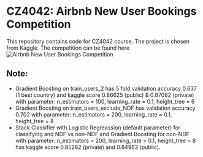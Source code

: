 # CZ4042: Airbnb New User Bookings Competition

This repository contains code for CZ4042 course. The project is chosen from Kaggle. The competition can be found here ![Airbnb New User Bookings Competition](https://www.kaggle.com/c/airbnb-recruiting-new-user-bookings)

## Note:
- Gradient Boosting on train_users_2 has 5 fold validation accuracy 0.637 (1 best country) and kaggle score 0.86625 (public) & 0.87062 (private) with parameter: n_estimators = 100, learning_rate = 0.1, height_tree = 6
- Gradient Boosting on train_users_exclude_NDF has validation accuracy 0.702 with parameter: n_estimators = 200, learning_rate = 0.1, height_tree = 8
- Stack Classifier with Logistic Regreassion (default parameter) for classifying and NDF vs non-NDF and Gradient Boosting for non-NDF with parameter: n_estimators = 200, learning_rate = 0.1, height_tree = 8 has kaggle score 0.85282 (private) and 0.84963 (public). 


